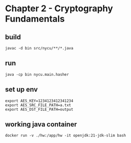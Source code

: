# Chapter 2 - Cryptography Fundamentals

## build

```
javac -d bin src/nycu/**/*.java
```

## run

```
java -cp bin nycu.main.hasher
```

## set up env

```
export AES_KEY=1234123412341234
export AES_SRC_FILE_PATH=a.txt
export AES_DST_FILE_PATH=output
```

## working java container

```
docker run -v ./hw:/app/hw -it openjdk:21-jdk-slim bash
```
